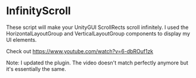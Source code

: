 # InfinityScroll
These script will make your UnityGUI ScrollRects scroll infinitely. I used the HorizontalLayoutGroup and VerticalLayoutGroup components to display my UI elements.

Check out https://www.youtube.com/watch?v=6-dbROuf1zk

Note:
I updated the plugin. The video doesn't match perfectly anymore but it's essentially the same.

